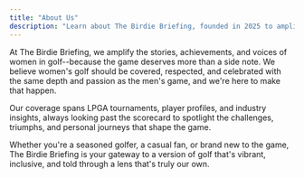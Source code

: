 ```yaml
---
title: "About Us"
description: "Learn about The Birdie Briefing, founded in 2025 to amplify the stories, achievements, and voices of women in golf."
---
```


At The Birdie Briefing, we amplify the stories, achievements, and voices of women in golf--because the game deserves more than a side note. We believe women's golf should be covered, respected, and celebrated with the same depth and passion as the men's game, and we're here to make that happen.

Our coverage spans LPGA tournaments, player profiles, and industry insights, always looking past the scorecard to spotlight the challenges, triumphs, and personal journeys that shape the game.

Whether you're a seasoned golfer, a casual fan, or brand new to the game, The Birdie Briefing is your gateway to a version of golf that's vibrant, inclusive, and told through a lens that's truly our own.
